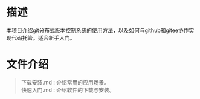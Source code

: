 # 描述
本项目介绍git分布式版本控制系统的使用方法，以及如何与github和gitee协作实现代码托管。适合新手入门。

# 文件介绍
> 下载安装.md : 介绍常用的应用场景。    
> 快速入门.md : 介绍软件的下载与安装。   

